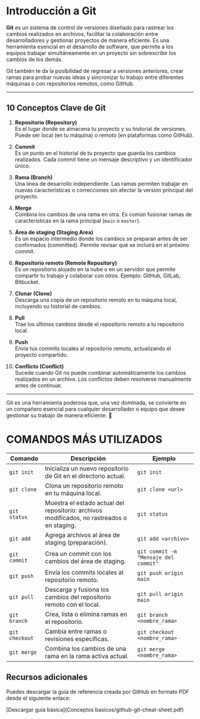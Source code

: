 # Introducción a Git

**Git** es un sistema de control de versiones diseñado para rastrear los cambios realizados en archivos, facilitar la colaboración entre desarrolladores y gestionar proyectos de manera eficiente. Es una herramienta esencial en el desarrollo de software, que permite a los equipos trabajar simultáneamente en un proyecto sin sobrescribir los cambios de los demás.

Git también te da la posibilidad de regresar a versiones anteriores, crear ramas para probar nuevas ideas y sincronizar tu trabajo entre diferentes máquinas o con repositorios remotos, como GitHub.

---

## 10 Conceptos Clave de Git

1. **Repositorio (Repository)**  
   Es el lugar donde se almacena tu proyecto y su historial de versiones. Puede ser local (en tu máquina) o remoto (en plataformas como GitHub).  

2. **Commit**  
   Es un punto en el historial de tu proyecto que guarda los cambios realizados. Cada commit tiene un mensaje descriptivo y un identificador único.  

3. **Rama (Branch)**  
   Una línea de desarrollo independiente. Las ramas permiten trabajar en nuevas características o correcciones sin afectar la versión principal del proyecto.  

4. **Merge**  
   Combina los cambios de una rama en otra. Es común fusionar ramas de características en la rama principal (`main` o `master`).  

5. **Área de staging (Staging Area)**  
   Es un espacio intermedio donde los cambios se preparan antes de ser confirmados (committed). Permite revisar qué se incluirá en el próximo commit.  

6. **Repositorio remoto (Remote Repository)**  
   Es un repositorio alojado en la nube o en un servidor que permite compartir tu trabajo y colaborar con otros. Ejemplo: GitHub, GitLab, Bitbucket.  

7. **Clonar (Clone)**  
   Descarga una copia de un repositorio remoto en tu máquina local, incluyendo su historial de cambios.  

8. **Pull**  
   Trae los últimos cambios desde el repositorio remoto a tu repositorio local.  

9. **Push**  
   Envía tus commits locales al repositorio remoto, actualizando el proyecto compartido.  

10. **Conflicto (Conflict)**  
    Sucede cuando Git no puede combinar automáticamente los cambios realizados en un archivo. Los conflictos deben resolverse manualmente antes de continuar.  

---

Git es una herramienta poderosa que, una vez dominada, se convierte en un compañero esencial para cualquier desarrollador o equipo que desee gestionar su trabajo de manera eficiente. 🚀


# COMANDOS MÁS UTILIZADOS

| Comando       | Descripción                                                                 | Ejemplo                        |
|---------------|-----------------------------------------------------------------------------|--------------------------------|
| `git init`    | Inicializa un nuevo repositorio de Git en el directorio actual.            | `git init`                     |
| `git clone`   | Clona un repositorio remoto en tu máquina local.                           | `git clone <url>`              |
| `git status`  | Muestra el estado actual del repositorio: archivos modificados, no rastreados o en staging. | `git status`       |
| `git add`     | Agrega archivos al área de staging (preparación).                          | `git add <archivo>`            |
| `git commit`  | Crea un commit con los cambios del área de staging.                        | `git commit -m "Mensaje del commit"` |
| `git push`    | Envía los commits locales al repositorio remoto.                           | `git push origin main`         |
| `git pull`    | Descarga y fusiona los cambios del repositorio remoto con el local.        | `git pull origin main`         |
| `git branch`  | Crea, lista o elimina ramas en el repositorio.                             | `git branch <nombre_rama>`     |
| `git checkout`| Cambia entre ramas o revisiones específicas.                               | `git checkout <nombre_rama>`   |
| `git merge`   | Combina los cambios de una rama en la rama activa actual.                  | `git merge <nombre_rama>`      |


## Recursos adicionales

Puedes descargar la guía de referencia creada por GitHub en formato PDF desde el siguiente enlace:

[Descargar guía básica](Conceptos basicos/github-git-cheat-sheet.pdf)
